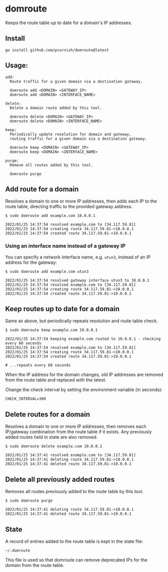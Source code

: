 # domroute

Keeps the route table up to date for a domain's IP addresses.

## Install

    go install github.com/pcornish/domroute@latest

## Usage:

```
add:
  Route traffic for a given domain via a destination gateway.

  domroute add <DOMAIN> <GATEWAY_IP>
  domroute add <DOMAIN> <INTERFACE_NAME>

delete:
  Delete a domain route added by this tool.

  domroute delete <DOMAIN> <GATEWAY_IP>
  domroute delete <DOMAIN> <INTERFACE_NAME>

keep:
  Periodically update resolution for domain and gateway,
  routing traffic for a given domain via a destination gateway.

  domroute keep <DOMAIN> <GATEWAY_IP>
  domroute keep <DOMAIN> <INTERFACE_NAME>

purge:
  Remove all routes added by this tool.

  domroute purge
```

## Add route for a domain

Resolves a domain to one or more IP addresses, then adds each IP to the route table, directing traffic to the provided gateway address.

```shell
$ sudo domroute add example.com 10.0.0.1

2022/01/25 14:37:54 resolved example.com to [34.117.59.81]
2022/01/25 14:37:54 creating route 34.117.59.81->10.0.0.1
2022/01/25 14:37:54 created route 34.117.59.81->10.0.0.1
```

### Using an interface name instead of a gateway IP

You can specify a network interface name, e.g. `utun3`, instead of an IP address for the gateway:

```shell
$ sudo domroute add example.com utun3

2022/01/25 14:37:54 resolved gateway interface utun3 to 10.0.0.1
2022/01/25 14:37:54 resolved example.com to [34.117.59.81]
2022/01/25 14:37:54 creating route 34.117.59.81->10.0.0.1
2022/01/25 14:37:54 created route 34.117.59.81->10.0.0.1
```

## Keep routes up to date for a domain

Same as above, but periodically repeats resolution and route table check.

```shell
$ sudo domroute keep example.com 10.0.0.1

2022/01/25 14:37:54 keeping example.com routed to 10.0.0.1 - checking every 60 seconds
2022/01/25 14:37:54 resolved example.com to [34.117.59.81]
2022/01/25 14:37:54 creating route 34.117.59.81->10.0.0.1
2022/01/25 14:37:54 created route 34.117.59.81->10.0.0.1

# ...repeats every 60 seconds
```

When the IP address for the domain changes, old IP addresses are removed from the route table and replaced with the latest.

Change the check interval by setting the environment variable (in seconds):

    CHECK_INTERVAL=300

## Delete routes for a domain

Resolves a domain to one or more IP addresses, then removes each IP/gateway combination from the route table if it exists. Any previously added routes held in state are also removed.

```shell
$ sudo domroute delete example.com 10.0.0.1

2022/01/25 14:37:41 resolved example.com to [34.117.59.81]
2022/01/25 14:37:41 deleting route 34.117.59.81->10.0.0.1
2022/01/25 14:37:41 deleted route 34.117.59.81->10.0.0.1
```

## Delete all previously added routes

Removes all routes previously added to the route table by this tool.

```shell
$ sudo domroute purge

2022/01/25 14:37:41 deleting route 34.117.59.81->10.0.0.1
2022/01/25 14:37:41 deleted route 34.117.59.81->10.0.0.1
```

## State

A record of entries added to the route table is kept in the state file:

    ~/.domroute

This file is used so that domroute can remove deprecated IPs for the domain from the route table.

